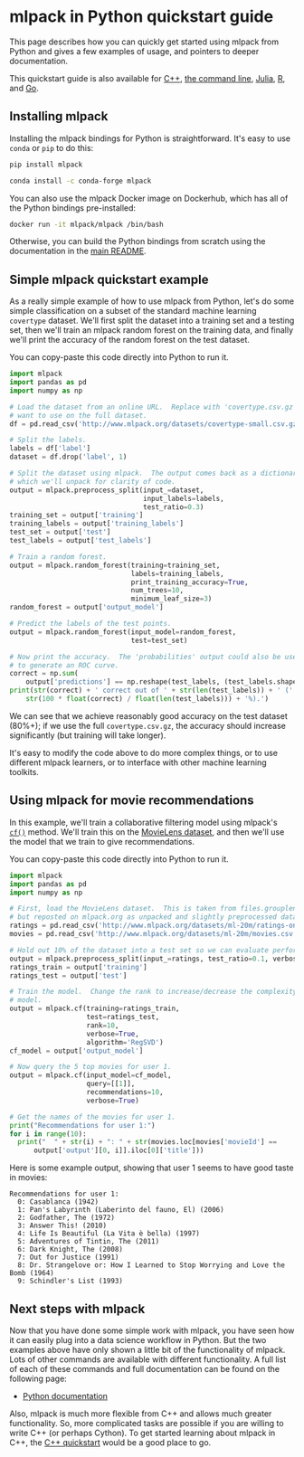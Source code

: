 # mlpack in Python quickstart guide

This page describes how you can quickly get started using mlpack from Python and
gives a few examples of usage, and pointers to deeper documentation.

This quickstart guide is also available for [C++](cpp.md),
[the command line](cli.md), [Julia](julia.md), [R](R.md), and [Go](go.md).

## Installing mlpack

Installing the mlpack bindings for Python is straightforward.  It's easy to use
`conda` or `pip` to do this:

```sh
pip install mlpack
```

```sh
conda install -c conda-forge mlpack
```

You can also use the mlpack Docker image on Dockerhub, which has all of the
Python bindings pre-installed:

```sh
docker run -it mlpack/mlpack /bin/bash
```

Otherwise, you can build the Python bindings from scratch using the
documentation in the [main README](../../README.md).

## Simple mlpack quickstart example

As a really simple example of how to use mlpack from Python, let's do some
simple classification on a subset of the standard machine learning `covertype`
dataset.  We'll first split the dataset into a training set and a testing set,
then we'll train an mlpack random forest on the training data, and finally we'll
print the accuracy of the random forest on the test dataset.

You can copy-paste this code directly into Python to run it.

```py
import mlpack
import pandas as pd
import numpy as np

# Load the dataset from an online URL.  Replace with 'covertype.csv.gz' if you
# want to use on the full dataset.
df = pd.read_csv('http://www.mlpack.org/datasets/covertype-small.csv.gz')

# Split the labels.
labels = df['label']
dataset = df.drop('label', 1)

# Split the dataset using mlpack.  The output comes back as a dictionary,
# which we'll unpack for clarity of code.
output = mlpack.preprocess_split(input_=dataset,
                                 input_labels=labels,
                                 test_ratio=0.3)
training_set = output['training']
training_labels = output['training_labels']
test_set = output['test']
test_labels = output['test_labels']

# Train a random forest.
output = mlpack.random_forest(training=training_set,
                              labels=training_labels,
                              print_training_accuracy=True,
                              num_trees=10,
                              minimum_leaf_size=3)
random_forest = output['output_model']

# Predict the labels of the test points.
output = mlpack.random_forest(input_model=random_forest,
                              test=test_set)

# Now print the accuracy.  The 'probabilities' output could also be used
# to generate an ROC curve.
correct = np.sum(
    output['predictions'] == np.reshape(test_labels, (test_labels.shape[0],)))
print(str(correct) + ' correct out of ' + str(len(test_labels)) + ' (' +
    str(100 * float(correct) / float(len(test_labels))) + '%).')
```

We can see that we achieve reasonably good accuracy on the test dataset (80%+);
if we use the full `covertype.csv.gz`, the accuracy should increase
significantly (but training will take longer).

It's easy to modify the code above to do more complex things, or to use
different mlpack learners, or to interface with other machine learning toolkits.

## Using mlpack for movie recommendations

In this example, we'll train a collaborative filtering model using mlpack's
[`cf()`](https://www.mlpack.org/doc/stable/python_documentation.html#cf) method.
We'll train this on the
[MovieLens dataset](https://grouplens.org/datasets/movielens/), and then we'll
use the model that we train to give recommendations.

You can copy-paste this code directly into Python to run it.

```py
import mlpack
import pandas as pd
import numpy as np

# First, load the MovieLens dataset.  This is taken from files.grouplens.org/
# but reposted on mlpack.org as unpacked and slightly preprocessed data.
ratings = pd.read_csv('http://www.mlpack.org/datasets/ml-20m/ratings-only.csv.gz')
movies = pd.read_csv('http://www.mlpack.org/datasets/ml-20m/movies.csv.gz')

# Hold out 10% of the dataset into a test set so we can evaluate performance.
output = mlpack.preprocess_split(input_=ratings, test_ratio=0.1, verbose=True)
ratings_train = output['training']
ratings_test = output['test']

# Train the model.  Change the rank to increase/decrease the complexity of the
# model.
output = mlpack.cf(training=ratings_train,
                   test=ratings_test,
                   rank=10,
                   verbose=True,
                   algorithm='RegSVD')
cf_model = output['output_model']

# Now query the 5 top movies for user 1.
output = mlpack.cf(input_model=cf_model,
                   query=[[1]],
                   recommendations=10,
                   verbose=True)

# Get the names of the movies for user 1.
print("Recommendations for user 1:")
for i in range(10):
  print("  " + str(i) + ": " + str(movies.loc[movies['movieId'] ==
      output['output'][0, i]].iloc[0]['title']))
```

Here is some example output, showing that user 1 seems to have good taste in
movies:

```
Recommendations for user 1:
  0: Casablanca (1942)
  1: Pan's Labyrinth (Laberinto del fauno, El) (2006)
  2: Godfather, The (1972)
  3: Answer This! (2010)
  4: Life Is Beautiful (La Vita è bella) (1997)
  5: Adventures of Tintin, The (2011)
  6: Dark Knight, The (2008)
  7: Out for Justice (1991)
  8: Dr. Strangelove or: How I Learned to Stop Worrying and Love the Bomb (1964)
  9: Schindler's List (1993)
```

## Next steps with mlpack

Now that you have done some simple work with mlpack, you have seen how it can
easily plug into a data science workflow in Python.  But the two examples above
have only shown a little bit of the functionality of mlpack.  Lots of other
commands are available with different functionality.  A full list of each of
these commands and full documentation can be found on the following page:

 - [Python documentation](https://www.mlpack.org/doc/stable/python_documentation.html)

Also, mlpack is much more flexible from C++ and allows much greater
functionality.  So, more complicated tasks are possible if you are willing to
write C++ (or perhaps Cython).  To get started learning about mlpack in C++, the
[C++ quickstart](cpp.md) would be a good place to go.
